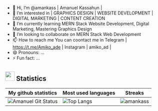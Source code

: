 - 👋 Hi, I’m @amankass | Amanuel Kassahun |
- 👀 I’m interested in | GRAPHICS DESIGN | WEBSITE DEVELOPMENT | DIGITAL MARKETING | CONTENT CREATION 
- 🌱 I’m currently learning MERN Stack Website Development, Digital Marketing, Mastering Graphics Design
- 💞️ I’m looking to collaborate on MERN Stack Web Development
- 📫 How to reach me You can coontact me in Telegram | https://t.me/Amiko_ade | Instagram | amiko_ad |
- 😄 Pronouns: ...
- ⚡ Fun fact: ...

<!---
amankass/amankass is a ✨ special ✨ repository because its `README.md` (this file) appears on your GitHub profile.
You can click the Preview link to take a look at your changes.
--->


## <img src="https://media4.giphy.com/media/MIGbtLZoVjbl0bYbAd/giphy.gif?cid=ecf05e472t2h0i8d7dcjaoau9iqtchhr899hxmpxzzgc7lyw&rid=giphy.gif" width="30"> Statistics
| My github statistics                                                                                                                                                  | Most used languages                                                                                                                                                   | Streaks                                                                                       |
| --------------------------------------------------------------------------------------------------------------------------------------------------------------------- | --------------------------------------------------------------------------------------------------------------------------------------------------------------------- | --------------------------------------------------------------------------------------------- |
| ![Amanuel Git Status](https://github-readme-stats.vercel.app/api?username=amankass&show_icons=true&theme=dark&hide_title=true&count_private=true) |![Top Langs](https://github-readme-stats.vercel.app/api/top-langs/?username=amankass&show_icons=true&theme=dark&hide_title=true) | ![amankass](https://github-readme-streak-stats.herokuapp.com/?user=amankass&theme=dark) |
